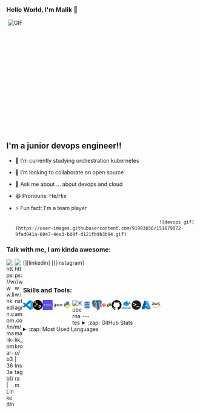 
### Hello World, I'm Malik  👋

 <img align="right" alt="GIF" src="https://github.com/abdimalik2010/abdimalik2010/blob/main/code.gif?raw=true" width="500" height="320" />


## I'm a junior devops engineer!!
- 🔭 I’m currently studying orchestration kubernetes
- 👯 I’m looking to collaborate on open source
- 💬 Ask me about ... about devops and cloud
- 😄 Pronouns: He/His
- ⚡ Fun fact: I'm a team player

                                                           ![devops gif](https://user-images.githubusercontent.com/91993656/151679072-9fad041a-6047-4ea3-b09f-d121fb9b3b94.gif) 

### Talk with me, I am kinda awesome:
[<img align="left" alt="https://www.linkedin.com/in/malik-omar-b3363ab1/ | LinkedIn" width="22px" src="https://cdn.jsdelivr.net/npm/simple-icons@v3/icons/linkedin.svg" />][linkedin]
[<img align="left" alt="https://www.instagram.com/malik_kroo/ | Instagram" width="22px" src="https://cdn.jsdelivr.net/npm/simple-icons@v3/icons/instagram.svg" />][instagram]

<br />

### Skills and Tools:

<img align="left" alt="Visual Studio Code" width="26px" src="https://raw.githubusercontent.com/github/explore/80688e429a7d4ef2fca1e82350fe8e3517d3494d/topics/visual-studio-code/visual-studio-code.png" />

<img align="left" alt="Puppet" width="26px" src="https://raw.githubusercontent.com/github/explore/80688e429a7d4ef2fca1e82350fe8e3517d3494d/topics/puppet/puppet.png" />

<img align="left" alt="Terraform" width="26px" src="https://raw.githubusercontent.com/github/explore/80688e429a7d4ef2fca1e82350fe8e3517d3494d/topics/terraform/terraform.png" />

<img align="left" alt="Bash" width="26px" src="https://raw.githubusercontent.com/github/explore/80688e429a7d4ef2fca1e82350fe8e3517d3494d/topics/bash/bash.png" />

<img align="left" alt="Python" width="26px" src="https://raw.githubusercontent.com/github/explore/80688e429a7d4ef2fca1e82350fe8e3517d3494d/topics/python/python.png" />

<img align="left" alt="Kubernates" width="26px" src="https://raw.githubusercontent.com/github/explore/80688e429a7d4ef2fca1e82350fe8e3517d3494d/topics/kubernates/kubernates.png" />

<img align="left" alt="SQL" width="26px" src="https://raw.githubusercontent.com/github/explore/80688e429a7d4ef2fca1e82350fe8e3517d3494d/topics/sql/sql.png" />

<img align="left" alt="postgreSQL" width="26px" src="https://raw.githubusercontent.com/github/explore/80688e429a7d4ef2fca1e82350fe8e3517d3494d/topics/postgresql/postgresql.png" />

<img align="left" alt="Git" width="26px" src="https://raw.githubusercontent.com/github/explore/80688e429a7d4ef2fca1e82350fe8e3517d3494d/topics/git/git.png" />

<img align="left" alt="GitHub" width="26px" src="https://raw.githubusercontent.com/github/explore/78df643247d429f6cc873026c0622819ad797942/topics/github/github.png" />

<img align="left" alt="Docker" width="26px" src="https://raw.githubusercontent.com/github/explore/80688e429a7d4ef2fca1e82350fe8e3517d3494d/topics/docker/docker.png" />

<img align="left" alt="Terminal" width="26px" src="https://raw.githubusercontent.com/github/explore/80688e429a7d4ef2fca1e82350fe8e3517d3494d/topics/terminal/terminal.png" />

<img align="left" alt="Azure" width="26px" src="https://raw.githubusercontent.com/github/explore/80688e429a7d4ef2fca1e82350fe8e3517d3494d/topics/azure/azure.png" />

<img align="left" alt="AWS" width="26px" src="https://raw.githubusercontent.com/github/explore/80688e429a7d4ef2fca1e82350fe8e3517d3494d/topics/aws/aws.png" />


<br />
<br />
---

<details>
  <summary>:zap: GitHub Stats</summary>

  <img align="left" alt="Malik's GitHub Stats" src="https://github-readme-stats.vercel.app/api?username=abdimalik2010&show_icons=true&hide_border=true" />

</details>

<details>
  <summary>:zap: Most Used Languages</summary>

<img align="left" alt="Malik's GitHub Top Languages" src="https://github-readme-stats.vercel.app/api/top-langs/?username=abdimalik2010" />

</details>


